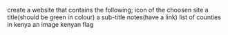 create a website that contains the following;
icon of the choosen site
a title(should be green in colour)
a sub-title
notes(have a link)
list of counties in kenya
an image kenyan flag
